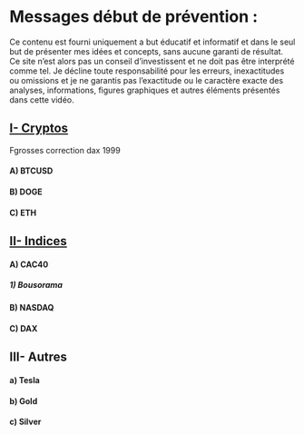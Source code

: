 # Messages début de prévention :
Ce contenu est fourni uniquement a but éducatif et informatif et dans le seul but de présenter mes idées et concepts, sans aucune garanti de résultat.
Ce site n’est alors pas un conseil d’investissent et ne doit pas être interprété comme tel. Je décline toute responsabilité pour les erreurs, inexactitudes ou omissions et je ne garantis pas l’exactitude ou le caractère exacte des analyses, informations, figures graphiques et autres éléments présentés dans cette vidéo.
## [I- Cryptos](https://github.com/VlrTRD/analyse_technique/tree/Cryptomonnaies)

Fgrosses correction dax 1999
#### A)	BTCUSD
#### B)	DOGE
#### C)	ETH


## [II-	Indices](https://github.com/VlrTRD/analyse_technique/blob/Indices)
#### A)	CAC40
#####   1) Bousorama

#### B)	NASDAQ

#### C)	DAX



## III-	Autres
#### a)	Tesla 
#### b)	Gold
#### c)	Silver
